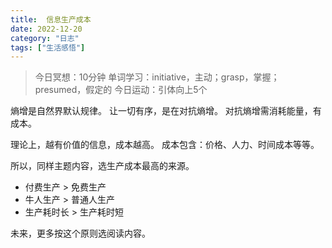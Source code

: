 ```yaml
---
title:  信息生产成本
date: 2022-12-20
category: "日志"
tags: ["生活感悟"]
---
```


> 今日冥想：10分钟
> 单词学习：initiative，主动；grasp，掌握；presumed，假定的
> 今日运动：引体向上5个

熵增是自然界默认规律。
让一切有序，是在对抗熵增。
对抗熵增需消耗能量，有成本。

理论上，越有价值的信息，成本越高。
成本包含：价格、人力、时间成本等等。

所以，同样主题内容，选生产成本最高的来源。
- 付费生产 > 免费生产
- 牛人生产 > 普通人生产
- 生产耗时长 > 生产耗时短

未来，更多按这个原则选阅读内容。

